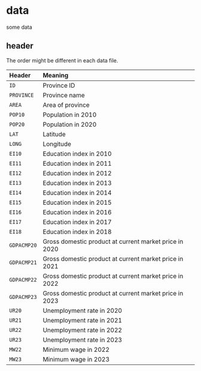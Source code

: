 # data
some data

## header
The order might be different in each data file.

Header | Meaning
:- | :-
`ID` | Province ID
`PROVINCE` | Province name
`AREA` | Area of province
`POP10` | Population in 2010
`POP20` | Population in 2020
`LAT` | Latitude
`LONG` | Longitude
`EI10` | Education index in 2010
`EI11` | Education index in 2011
`EI12` | Education index in 2012
`EI13` | Education index in 2013
`EI14` | Education index in 2014
`EI15` | Education index in 2015
`EI16` | Education index in 2016
`EI17` | Education index in 2017
`EI18` | Education index in 2018
`GDPACMP20` | Gross domestic product at current market price in 2020
`GDPACMP21` | Gross domestic product at current market price in 2021
`GDPACMP22` | Gross domestic product at current market price in 2022
`GDPACMP23` | Gross domestic product at current market price in 2023
`UR20` | Unemployment rate in 2020
`UR21` | Unemployment rate in 2021
`UR22` | Unemployment rate in 2022
`UR23` | Unemployment rate in 2023
`MW22` | Minimum wage in 2022
`MW23` | Minimum wage in 2023


